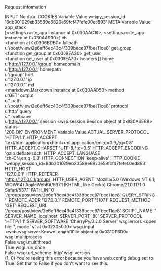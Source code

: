 Request information

INPUT
No data.
COOKIES
Variable    Value
webpy_session_id    
'8db301029eb33589e6820e59fcf47fefe00ed893'
META
Variable    Value
app_stack   
[<settings.route_app instance at 0x030AAC10>, <settings.route_app instance at 0x030AA990>]
db  
<function <lambda> at 0x0306BDB0>
fullpath    
u'/post/view/2e6eff6ec43c4f339bece97fbee11ce8'
get_group   
<function get_group at 0x0309EA30>
get_user    
<function get_user at 0x0309EA70>
headers 
[]
home    
u'http://127.0.0.1/group'
homedomain  
u'http://127.0.0.1'
homepath    
u'/group'
host    
u'127.0.0.1'
ip  
u'127.0.0.1'
md  
<markdown.Markdown instance at 0x030AAD50>
method  
u'GET'
output  
u''
path    
u'/post/view/2e6eff6ec43c4f339bece97fbee11ce8'
protocol    
u'http'
query   
u''
realhome    
u'http://127.0.0.1'
session 
<web.session.Session object at 0x030A6E68>
status  
'200 OK'
ENVIRONMENT
Variable    Value
ACTUAL_SERVER_PROTOCOL  
'HTTP/1.1'
HTTP_ACCEPT 
'text/html,application/xhtml+xml,application/xml;q=0.9,*/*;q=0.8'
HTTP_ACCEPT_CHARSET 
'UTF-8,*;q=0.5'
HTTP_ACCEPT_ENCODING    
'gzip,deflate,sdch'
HTTP_ACCEPT_LANGUAGE    
'zh-CN,en;q=0.8'
HTTP_CONNECTION 
'keep-alive'
HTTP_COOKIE 
'webpy_session_id=8db301029eb33589e6820e59fcf47fefe00ed893'
HTTP_HOST   
'127.0.0.1'
HTTP_REFERER    
'http://127.0.0.1/group/'
HTTP_USER_AGENT 
'Mozilla/5.0 (Windows NT 6.1; WOW64) AppleWebKit/537.1 (KHTML, like Gecko) Chrome/21.0.1171.0 Safari/537.1'
PATH_INFO   
'/group/post/view/2e6eff6ec43c4f339bece97fbee11ce8'
QUERY_STRING    
''
REMOTE_ADDR 
'127.0.0.1'
REMOTE_PORT 
'51071'
REQUEST_METHOD  
'GET'
REQUEST_URI 
'/group/post/view/2e6eff6ec43c4f339bece97fbee11ce8'
SCRIPT_NAME 
''
SERVER_NAME 
'localhost'
SERVER_PORT 
'80'
SERVER_PROTOCOL 
'HTTP/1.1'
SERVER_SOFTWARE 
'CherryPy/3.2.0 Server'
wsgi.errors 
<open file '<stderr>', mode 'w' at 0x023050D0>
wsgi.input  
<web.wsgiserver.KnownLengthRFile object at 0x031DF6D0>
wsgi.multiprocess   
False
wsgi.multithread    
True
wsgi.run_once   
False
wsgi.url_scheme 
'http'
wsgi.version    
(1, 0)
You're seeing this error because you have web.config.debug set to True. Set that to False if you don't want to see this.